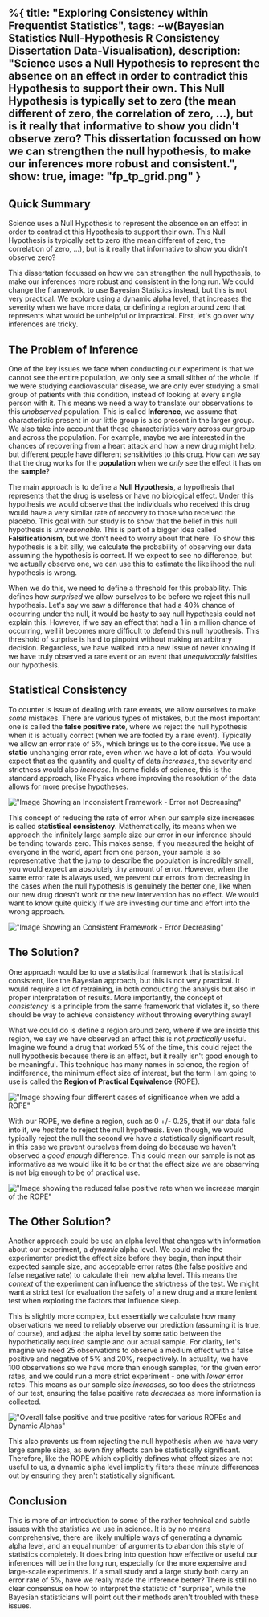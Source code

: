 %{
  title: "Exploring Consistency within Frequentist Statistics",
  tags: ~w(Bayesian Statistics Null-Hypothesis R Consistency Dissertation Data-Visualisation),
  description: "Science uses a Null Hypothesis to represent the absence on an
effect in order to contradict this Hypothesis to support their own. This Null
Hypothesis is typically set to zero (the mean different of zero, the
correlation of zero, ...), but is it really that informative to show you didn't
observe zero? This dissertation focussed on how we can strengthen the null
hypothesis, to make our inferences more robust and consistent.", 
show: true,
  image: "fp_tp_grid.png"
}
---

## Quick Summary

Science uses a Null Hypothesis to represent the absence on an effect in order
to contradict this Hypothesis to support their own. This Null Hypothesis is
typically set to zero (the mean different of zero, the correlation of zero,
...), but is it really that informative to show you didn't observe zero? 

This dissertation focussed on how we can strengthen the null hypothesis, to
make our inferences more robust and consistent in the long run. We could change
the framework, to use Bayesian Statistics instead, but this is not very
practical. We explore using a dynamic alpha level, that increases the severity
when we have more data, or defining a region around zero that represents what
would be unhelpful or impractical. First, let's go over why inferences are
tricky.

## The Problem of Inference

One of the key issues we face when conducting our experiment is that we cannot
see the entire population, we only see a small slither of the whole. If we were
studying cardiovascular disease, we are only ever studying a small group of
patients with this condition, instead of looking at every single person with
it. This means we need a way to translate our observations to this *unobserved*
population. This is called **Inference**, we assume that characteristic present
in our little group is also present in the larger group. We also take into
account that these characteristics vary across our group and across the
population. For example, maybe we are interested in the chances of recovering
from a heart attack and how a new drug might help, but different people have
different sensitivities to this drug. How can we say that the drug works for
the **population** when we *only* see the effect it has on the **sample**?

The main approach is to define a **Null Hypothesis**, a hypothesis that
represents that the drug is useless or have no biological effect. Under this
hypothesis we would observe that the individuals who received this drug would
have a very similar rate of recovery to those who received the placebo. This
goal with our study is to show that the belief in this null hypothesis is 
*unreasonable*. This is part of a bigger idea called **Falsificationism**, but
we don't need to worry about that here. To show this hypothesis is a bit silly,
we calculate the probability of observing our data assuming the hypothesis is
correct. If we expect to see no difference, but we actually observe one, we can
use this to estimate the likelihood the null hypothesis is wrong. 

When we do this, we need to define a threshold for this probability. This
defines how *surprised* we allow ourselves to be before we reject this null
hypothesis. Let's say we saw a difference that had a 40% chance of occurring
under the null, it would be hasty to say null hypothesis could not explain
this. However, if we say an effect that had a 1 in a million chance of
occurring, well it becomes more difficult to defend this null hypothesis. This
threshold of surprise is hard to pinpoint without making an arbitrary decision.
Regardless, we have walked into a new issue of never knowing if we have truly
observed a rare event or an event that *unequivocally* falsifies our
hypothesis.

## Statistical Consistency

To counter is issue of dealing with rare events, we allow ourselves to make
*some* mistakes. There are various types of mistakes, but the most important
one is called the **false positive rate**, where we reject the null hypothesis
when it is actually correct (when we are fooled by a rare event). Typically we
allow an error rate of 5%, which brings us to the core issue. We use a
**static** unchanging error rate, even when we have a lot of data. You would
expect that as the quantity and quality of data *increases*, the severity and
strictness would also *increase*. In some fields of science, this is the standard
approach, like Physics where improving the resolution of the data allows for
more precise hypotheses. 

!["Image Showing an Inconsistent Framework - Error not
Decreasing"](/images/2025/Statistical-Consistency/p1_test.png "In an
Inconsistent system, the number of errors do not decrease when we increase the
quantity of information. Ideally, the larger and more expensive experiments
should have a small error rate to much smaller studies, but this is not the
case.")

This concept of reducing the rate of error when our sample size increases is
called **statistical consistency**. Mathematically, its means when we approach
the infinitely large sample size our error in our inference should be tending
towards zero. This makes sense, if you measured the height of everyone in the
world, apart from one person, your sample is so representative that the jump to
describe the population is incredibly small, you would expect an absolutely
tiny amount of error. However, when the same error rate is always used, we
prevent our errors from decreasing in the cases when the null hypothesis is
genuinely the better one, like when our new drug doesn't work or the new
intervention has no effect. We would want to know quite quickly if we are
investing our time and effort into the wrong approach.

!["Image Showing an Consistent Framework - Error
Decreasing"](/images/2025/Statistical-Consistency/p2_test.png "In a consistent
system, we are making fewer errors when our sample size increases. Having fewer
false positives, with larger samples, means the larger studies are
statistically more reliable and robust out of the box, compared to smaller
experiments.")

## The Solution?

One approach would be to use a statistical framework that is statistical
consistent, like the Bayesian approach, but this is not very practical. It
would require a lot of retraining, in both conducting the analysis but also in
proper interpretation of results. More importantly, the concept of *consistency*
is a principle from the same framework that violates it, so there should be way
to achieve consistency without throwing everything away!

What we could do is define a region around zero, where if we are inside this
region, we say we have observed an effect this is not *practically* useful.
Imagine we found a drug that worked 5% of the time, this could reject the null
hypothesis because there is an effect, but it really isn't good enough to be
meaningful. This technique has many names in science, the region of
indifference, the minimum effect size of interest, but the term I am going to
use is called the **Region of Practical Equivalence** (ROPE). 

!["Image showing four different cases of significance when we add a
ROPE"](/images/2025/Statistical-Consistency/equivalence.png "This chart shows
the mean value with some confidence intervals. With our region around zero, the
equivalence region, defined by some value \"m\", we can categorise our results
are statistically significant and practically significant. In case A, we have a
strong positive result, as the mean and confidence intervals are completely
outside our equivalence region. Unlike B and C, which have at least part of
their confidence intervals inside this region telling us the observed effect is
not enough to reject the null. In case C and D, we can actually \"accept\" the
null hypothesis because they are statistically equivalent to zero.")

With our ROPE, we define a region, such as 0 +/- 0.25, that if our data falls
into it, we *hesitate* to reject the null hypothesis. Even though, we would
typically reject the null the second we have a statistically significant
result, in this case we prevent ourselves from doing do because we haven't
observed a *good enough* difference. This could mean our sample is not as
informative as we would like it to be or that the effect size we are observing
is not big enough to be of practical use.

!["Image showing the reduced false positive rate when we increase margin of the
ROPE"](/images/2025/Statistical-Consistency/seq_rope_mean.png "What this graph
is trying to show is that the required mean difference for a statistically
significant result decreases with more data. Importantly, our ROPE (shown with
5 different sizes) is preventing us from rejecting the null hypothesis when the
mean difference is smaller than our defined margin. Notice how small the
differences are in the first plot, are we really saying all of these are
scientifically important.")

## The Other Solution? 

Another approach could be use an alpha level that changes with information
about our experiment, a *dynamic* alpha level. We could make the experimenter
predict the effect size before they begin, then input their expected sample
size, and acceptable error rates (the false positive and false negative rate)
to calculate their new alpha level. This means the *context* of the experiment
can influence the strictness of the test. We might want a strict test for
evaluation the safety of a new drug and a more lenient test when exploring the
factors that influence sleep.

This is slightly more complex, but essentially we calculate how many
observations we need to reliably observe our prediction (assuming it is true,
of course), and adjust the alpha level by some ratio between the hypothetically
required sample and our actual sample. For clarity, let's imagine we need 25
observations to observe a medium effect with a false positive and negative of 5%
and 20%, respectively. In actuality, we have 100 observations so we have more
than enough samples, for the given error rates, and we could run a more strict
experiment - one with *lower* error rates. This means as our sample size
*increases*, so too does the strictness of our test, ensuring the false positive
rate *decreases* as more information is collected. 

!["Overall false positive and true positive rates for various ROPEs and Dynamic
Alphas"](/images/2025/Statistical-Consistency/fp_tp_grid.png "Panel A and B
show the False and True Positive Rate (FPR/TPR) for the ROPE method. While
panels C and D display FPR and TPR for the dynamic alpha approach. There is a
lot going on here, but the important thing is that both the ROPE and the
dynamic alpha technique reduce the FPR as sample sizes increase, while the
default (raw) method is much more static. We can achieve statistical
consistency but making never rejecting the null hypothesis, even when it is
wrong. To show we are not prevent ourselves from detecting a meaningful effect,
the TPR illustrates the both methods are only having a minimal effect compared
to the default (raw) strategy.")

This also prevents us from rejecting the null hypothesis when we have very
large sample sizes, as even *tiny* effects can be statistically significant.
Therefore, like the ROPE which explicitly defines what effect sizes are not
useful to us, a dynamic alpha level implicitly filters these minute differences
out by ensuring they aren't statistically significant.

## Conclusion

This is more of an introduction to some of the rather technical and subtle
issues with the statistics we use in science. It is by no means comprehensive,
there are likely multiple ways of generating a dynamic alpha level, and an
equal number of arguments to abandon this style of statistics completely. It
does bring into question how effective or useful our inferences will be in the
long run, especially for the more expensive and large-scale experiments. If a
small study and a large study both carry an error rate of 5%, have we really
made the inference better? There is still no clear consensus on how to
interpret the statistic of "surprise", while the Bayesian statisticians will
point out their methods aren't troubled with these issues.

